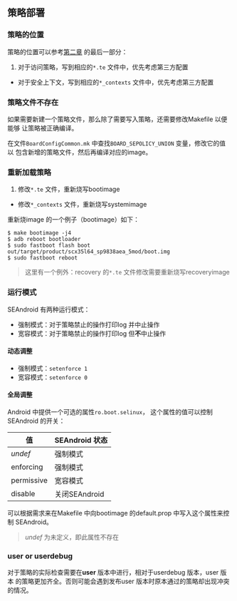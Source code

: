## 策略部署

### 策略的位置

策略的位置可以参考[第二章](../02_BASIC/README.md) 的最后一部分：

1. 对于访问策略，写到相应的`*.te` 文件中，优先考虑第三方配置
+ 对于安全上下文，写到相应的`*_contexts` 文件中，优先考虑第三方配置

### 策略文件不存在

如果需要新建一个策略文件，那么除了需要写入策略，还需要修改Makefile 以便能够
让策略被正确编译。

在文件`BoardConfigCommon.mk` 中查找`BOARD_SEPOLICY_UNION` 变量，修改它的值以
包含新增的策略文件，然后再编译对应的image。

### 重新加载策略

1. 修改`*.te` 文件，重新烧写bootimage
+ 修改`*_contexts` 文件，重新烧写systemimage

重新烧image 的一个例子（bootimage）如下：

```shell
$ make bootimage -j4
$ adb reboot bootloader
$ sudo fastboot flash boot out/target/product/scx35l64_sp9838aea_5mod/boot.img
$ sudo fastboot reboot
```

> 这里有一个例外：recovery 的`*.te` 文件修改需要重新烧写recoveryimage

### 运行模式

SEAndroid 有两种运行模式：

* 强制模式：对于策略禁止的操作打印log 并中止操作
* 宽容模式：对于策略禁止的操作打印log 但**不**中止操作

#### 动态调整

* 强制模式：`setenforce 1`
* 宽容模式：`setenforce 0`

#### 全局调整

Android 中提供一个可选的属性`ro.boot.selinux`，
这个属性的值可以控制SEAndroid 的开关：

| 值 | SEAndroid 状态 |
| --- | --- |
| *undef* | 强制模式 |
| enforcing | 强制模式 |
| permissive | 宽容模式 |
| disable | 关闭SEAndroid |

可以根据需求来在Makefile 中向bootimage 的default.prop 中写入这个属性来控制
SEAndroid。

> *undef* 为未定义，即此属性不存在

### user or userdebug

对于策略的实际检查需要在**user** 版本中进行，相对于userdebug 版本，user 版本
的策略更加齐全。否则可能会遇到发布user 版本时原本通过的策略却出现冲突的情况。

